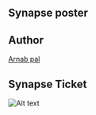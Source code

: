 ## Synapse poster

## Author
[Arnab pal](https://github.com/arnabpal16)
## Synapse Ticket
![Alt text](/Arnab.png)